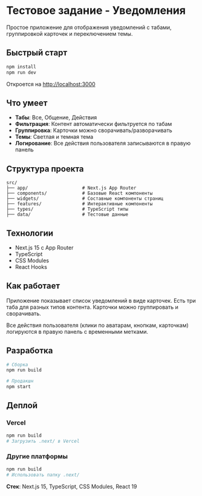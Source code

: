# Тестовое задание - Уведомления

Простое приложение для отображения уведомлений с табами, группировкой карточек и переключением темы.

## Быстрый старт

```bash
npm install
npm run dev
```

Откроется на [http://localhost:3000](http://localhost:3000)

## Что умеет

- **Табы**: Все, Общение, Действия
- **Фильтрация**: Контент автоматически фильтруется по табам
- **Группировка**: Карточки можно сворачивать/разворачивать
- **Темы**: Светлая и темная тема
- **Логирование**: Все действия пользователя записываются в правую панель

## Структура проекта

```
src/
├── app/                    # Next.js App Router
├── components/             # Базовые React компоненты
├── widgets/                # Составные компоненты страниц
├── features/               # Интерактивные компоненты
├── types/                  # TypeScript типы
├── data/                   # Тестовые данные
```

## Технологии

- Next.js 15 с App Router
- TypeScript
- CSS Modules
- React Hooks

## Как работает

Приложение показывает список уведомлений в виде карточек. Есть три таба для разных типов контента. Карточки можно группировать и сворачивать.

Все действия пользователя (клики по аватарам, кнопкам, карточкам) логируются в правую панель с временными метками.

## Разработка

```bash
# Сборка
npm run build

# Продакшн
npm start
```

## Деплой

### Vercel

```bash
npm run build
# Загрузить .next/ в Vercel
```

### Другие платформы

```bash
npm run build
# Использовать папку .next/
```

**Стек**: Next.js 15, TypeScript, CSS Modules, React 19
